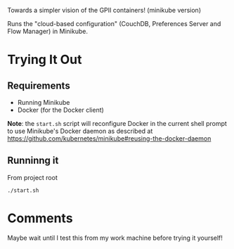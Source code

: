 Towards a simpler vision of the GPII containers! (minikube version)

Runs the "cloud-based configuration" (CouchDB, Preferences Server and Flow Manager) in Minikube.

# Trying It Out

## Requirements
* Running Minikube
* Docker (for the Docker client)

**Note**: the `start.sh` script will reconfigure Docker in the current shell prompt to use Minikube's Docker daemon as described at https://github.com/kubernetes/minikube#reusing-the-docker-daemon

## Runninng it

From project root
```
./start.sh
```

# Comments

Maybe wait until I test this from my work machine before trying it yourself!
